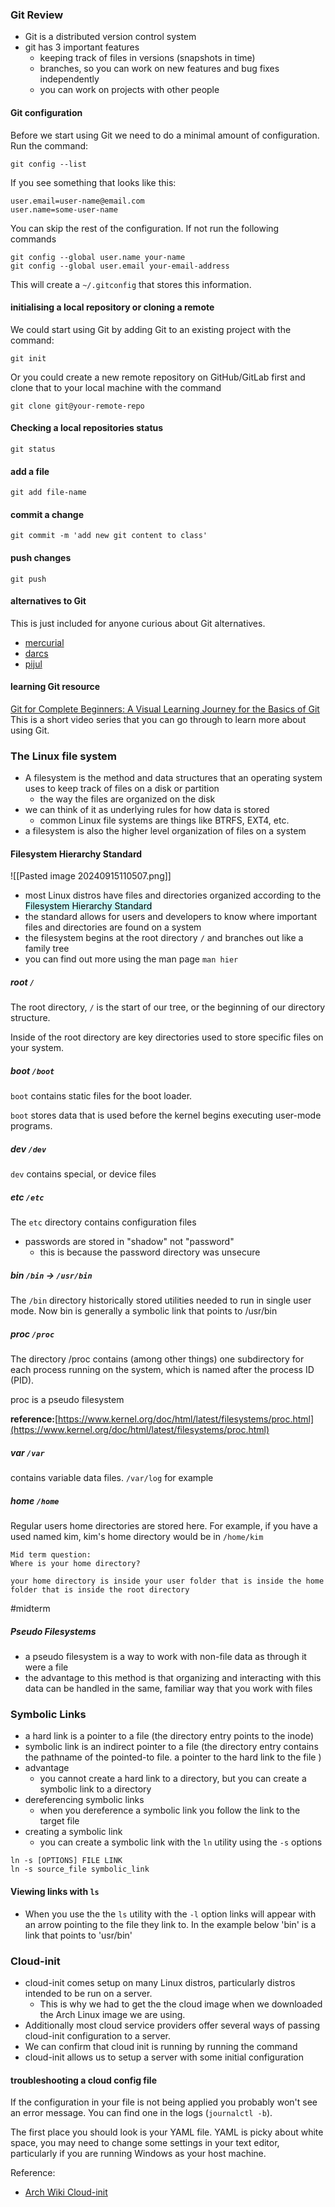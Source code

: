 ### Git Review
-  Git is a distributed version control system 
- git has 3 important features
	- keeping track of files in versions (snapshots in time)
	- branches, so you can work on new features and bug fixes independently
	- you can work on projects with other people

#### Git configuration

Before we start using Git we need to do a minimal amount of configuration. Run the command:

```
git config --list
```

If you see something that looks like this:

```
user.email=user-name@email.com
user.name=some-user-name
```

You can skip the rest of the configuration. If not run the following commands

```
git config --global user.name your-name
git config --global user.email your-email-address
```

This will create a `~/.gitconfig` that stores this information.

#### [](#initialising-a-local-repository-or-cloning-a-remote)initialising a local repository or cloning a remote

We could start using Git by adding Git to an existing project with the command:

```
git init
```

Or you could create a new remote repository on GitHub/GitLab first and clone that to your local machine with the command

```
git clone git@your-remote-repo
```

#### [](#checking-a-local-repositories-status)Checking a local repositories status

```
git status
```

#### [](#add-a-file)add a file

```
git add file-name
```

#### [](#commit-a-change)commit a change

```
git commit -m 'add new git content to class'
```

#### [](#push-changes)push changes

```
git push
```

#### [](#alternatives-to-git)alternatives to Git

This is just included for anyone curious about Git alternatives.

- [mercurial](https://www.mercurial-scm.org/)
- [darcs](https://darcs.net/)
- [pijul](https://pijul.org/)

#### [](#learning-git-resource)learning Git resource

[Git for Complete Beginners: A Visual Learning Journey for the Basics of Git](https://learning.oreilly.com/course/git-for-complete/0642572059965/) This is a short video series that you can go through to learn more about using Git.

### The Linux file system
- A filesystem is the method and data structures that an operating system uses to keep track of files on a disk or partition
	- the way the files are organized on the disk
- we can think of it as underlying rules for how data is stored
	- common Linux file systems are things like BTRFS, EXT4, etc.
- a filesystem is also the higher level organization of files on a system

#### Filesystem Hierarchy Standard
![[Pasted image 20240915110507.png]]
- most Linux distros have files and directories organized according to the <mark style="background: #ABF7F7A6;">Filesystem Hierarchy Standard </mark>
- the standard allows for users and developers to know where important files and directories are found on a system
- the filesystem begins at the root directory `/` and branches out like a family tree
- you can find out more using the man page `man hier`
##### root `/`

The root directory, `/` is the start of our tree, or the beginning of our directory structure.

Inside of the root directory are key directories used to store specific files on your system.

##### [](#boot-boot)boot `/boot`

`boot` contains static files for the boot loader.

`boot` stores data that is used before the kernel begins executing user-mode programs.

##### [](#dev-dev)dev `/dev`

`dev` contains special, or device files

##### [](#etc-etc)etc `/etc`

The `etc` directory contains configuration files
* passwords are stored in "shadow" not "password"
	* this is because the password directory was unsecure 

##### [](#bin-bin---usrbin)bin `/bin` -> `/usr/bin`

The `/bin` directory historically stored utilities needed to run in single user mode. Now bin is generally a symbolic link that points to /usr/bin

##### [](#proc-proc)proc `/proc`

The directory /proc contains (among other things) one subdirectory for each process running on the system, which is named after the process ID (PID).

proc is a pseudo filesystem

**reference:**[https://www.kernel.org/doc/html/latest/filesystems/proc.html](https://www.kernel.org/doc/html/latest/filesystems/proc.html)

##### [](#var-var)var `/var`

contains variable data files. `/var/log` for example

##### [](#home-home)home `/home`

Regular users home directories are stored here. For example, if you have a used named kim, kim's home directory would be in `/home/kim`

```ad-question
Mid term question:
Where is your home directory? 

your home directory is inside your user folder that is inside the home folder that is inside the root directory
```
#midterm 

##### Pseudo Filesystems
- a pseudo filesystem is a way to work with non-file data as through it were a file
- the advantage to this method is that organizing and interacting with this data can be handled in the same, familiar way that you work with files 

### Symbolic Links
- a hard link is a pointer to a file (the directory entry points to the inode)
- symbolic link is an indirect pointer to a file (the directory entry contains the pathname of the pointed-to file. a pointer to the hard link to the file )
- advantage
	- you cannot create a hard link to a directory, but you can create a symbolic link to a directory
- dereferencing symbolic links
	- when you dereference a symbolic link you follow the link to the target file
- creating a symbolic link
	- you can create a symbolic link with the `ln` utility using the `-s` options 

```
ln -s [OPTIONS] FILE LINK 
ln -s source_file symbolic_link
```

#### Viewing links with `ls`
* When you use the the `ls` utility with the `-l` option links will appear with an arrow pointing to the file they link to. In the example below 'bin' is a link that points to 'usr/bin'

### Cloud-init
- cloud-init comes setup on many Linux distros, particularly distros intended to be run on a server. 
	- This is why we had to get the the cloud image when we downloaded the Arch Linux image we are using.
- Additionally most cloud service providers offer several ways of passing cloud-init configuration to a server.
- We can confirm that cloud init is running by running the command
- cloud-init allows us to setup a server with some initial configuration
#### [](#troubleshooting-a-cloud-config-file)troubleshooting a cloud config file

If the configuration in your file is not being applied you probably won't see an error message. You can find one in the logs (`journalctl -b`).

The first place you should look is your YAML file. YAML is picky about white space, you may need to change some settings in your text editor, particularly if you are running Windows as your host machine.

Reference:

- [Arch Wiki Cloud-init](https://wiki.archlinux.org/title/Cloud-init)